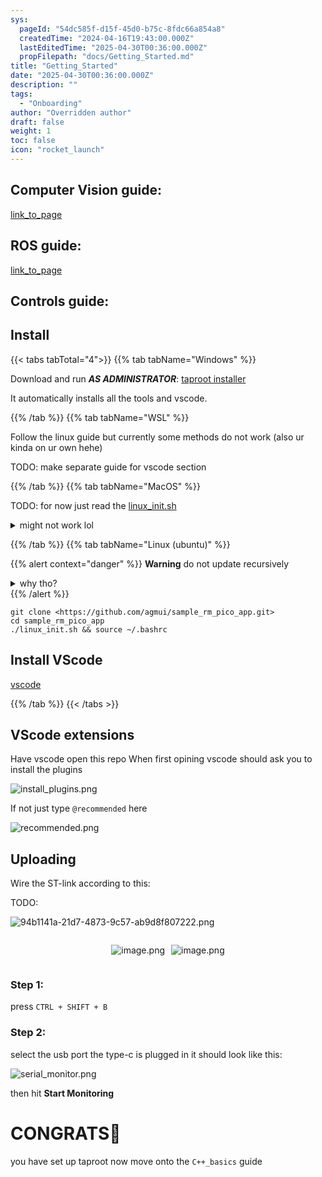 ```yaml
---
sys:
  pageId: "54dc585f-d15f-45d0-b75c-8fdc66a854a8"
  createdTime: "2024-04-16T19:43:00.000Z"
  lastEditedTime: "2025-04-30T00:36:00.000Z"
  propFilepath: "docs/Getting_Started.md"
title: "Getting_Started"
date: "2025-04-30T00:36:00.000Z"
description: ""
tags:
  - "Onboarding"
author: "Overridden author"
draft: false
weight: 1
toc: false
icon: "rocket_launch"
---
```


## Computer Vision guide:

[link_to_page](86d45bc0-388b-4d26-8848-44f255f73d0e)

## ROS guide:

[link_to_page](3c76c1de-ec8f-46d6-8b0a-294005edc2d5)

## Controls guide:

## Install

{{< tabs tabTotal="4">}}
{{% tab tabName="Windows" %}}

Download and run _**AS ADMINISTRATOR**_: [taproot installer](https://github.com/Thornbots/TeachingFreshies/releases/tag/1.0)

It automatically installs all the tools and vscode.

{{% /tab %}}
{{% tab tabName="WSL" %}}

Follow the linux guide but currently some methods do not work (also ur kinda on ur own hehe)

TODO: make separate guide for vscode section

{{% /tab %}}
{{% tab tabName="MacOS" %}}

TODO: for now just read the [linux_init.sh](https://github.com/agmui/sample_rm_pico_app/blob/main/linux_init.sh)

<details>
<summary>might not work lol</summary>

`brew install libusb pkg-config`

Next install: [vscode](https://code.visualstudio.com/Download)

</details>

{{% /tab %}}
{{% tab tabName="Linux (ubuntu)" %}}

{{% alert context="danger" %}}
**Warning** do not update recursively
<details>
<summary>why tho?</summary>
There are some submodules that may go on for a while (like tinyusb) and I highly
recommend you don't need to get them.
If you want to see what submodules I update just look in `linux_init.sh`
</details>
{{% /alert %}}

```shell
git clone <https://github.com/agmui/sample_rm_pico_app.git>
cd sample_rm_pico_app
./linux_init.sh && source ~/.bashrc
```

## Install VScode

[vscode](https://code.visualstudio.com/Download)

{{% /tab %}}
{{< /tabs >}}

## VScode extensions

Have vscode open this repo
When first opining vscode should ask you to install the plugins

![install_plugins.png](https://prod-files-secure.s3.us-west-2.amazonaws.com/d518164a-d88e-44d1-a4ee-3adb3bd8bce0/89bd30f0-1825-4e77-867b-0a41ce370880/install_plugins.png?X-Amz-Algorithm=AWS4-HMAC-SHA256&X-Amz-Content-Sha256=UNSIGNED-PAYLOAD&X-Amz-Credential=ASIAZI2LB466QJ3TQ2GB%2F20250527%2Fus-west-2%2Fs3%2Faws4_request&X-Amz-Date=20250527T004050Z&X-Amz-Expires=3600&X-Amz-Security-Token=IQoJb3JpZ2luX2VjEIf%2F%2F%2F%2F%2F%2F%2F%2F%2F%2FwEaCXVzLXdlc3QtMiJGMEQCIDqMgJ3C52QpzMQBv469I6TwZgCFNQ3CYnj3UlD%2FkRczAiB9qN5bygAYi02HaNCBQ9t%2F%2FTIqxM0pXul5akTF0Y3THir%2FAwhPEAAaDDYzNzQyMzE4MzgwNSIM4Y31YIAgJaAcyTHMKtwDTT0M46EzsroyMVH9Q45B1Aw9RWQaOdBCasY5X%2BrrWQ%2Bsz1pN0n7ZEbViCXqNPhS3iJ8DTi%2Bnml46kksku1udnJEi7mhurlX77G0kewWIWvYolEb8XnxTHafI0mXKuDrirR4F1GsUWwEeurUlXWETBScnAEwIb05GuSUKu1x0OCgB9KexUQuyPnUX5trW3Wll%2BQsJDXbTIxYqUUPdkWLdZb8y8k%2BbjN%2BFJNVdnEzVzdFf4V99HroIZMm8e3hqIgxIRsYn0M2JiW10ej8bytF9JNBTjGbUXpibzwhg%2BsUTH1PfWY78j%2FXqh3DWUQL8UvlWTHh6T5gfXY4%2FpKuNXMMFJkjuR%2FcKrflwc2Dwx0aAAw0O57tPE3jqkOzDDpKcsiACFzIzTNDyinDyqNXNenneuCmvR1UAGTfnpaqKpbTPEpI6OAmMSUMtcuKR%2FJxjzwCcR%2BeashMxa6h%2BUVEQuJCrpWo2456va2qs1XVq%2F4snV4F2SvLlJtQxwxzGyZ1JG6fb0C6GSeBQwVun1of5biP%2FSKqrrINhEyvty2D0mGGDGKClNM5%2BJYS6L7HpGQa4KB75Zezqx62%2Fv5wRenQZBWO890x4Agj8njhVyshc2jX0C3fIHHJtGd0otLKsf7Ywk9PTwQY6pgFzMNVlL%2FvccwWLbwXYI75vJQKAAhEYkvYny8tdro0OEhzIDYCUKEEN4OamJwsZWnUBdgYwa2ay%2FXva7S3AF8R6G2MGxAjFIZZ8q8YrO%2FmLgFGrKIhSP4O%2Brn3qUIDQkMQc97vRDWkQlc7tvd1hl2ypEW33%2FJhXYAedud0MjMlwhvtR7YZSA7jzUtp2lYv0exCWcidMYs7Zn4VZZRYsrjaQ2V%2FcTQD%2F&X-Amz-Signature=f474a607e9aea1152d9f72ca6a4fff6d0ee468fba0a8ba3d67ec6730cb726e1e&X-Amz-SignedHeaders=host&x-id=GetObject)

If not just type `@recommended` here  

![recommended.png](https://prod-files-secure.s3.us-west-2.amazonaws.com/d518164a-d88e-44d1-a4ee-3adb3bd8bce0/61e661e9-5d85-4dfc-be0d-8d2097a5e793/recommended.png?X-Amz-Algorithm=AWS4-HMAC-SHA256&X-Amz-Content-Sha256=UNSIGNED-PAYLOAD&X-Amz-Credential=ASIAZI2LB466QJ3TQ2GB%2F20250527%2Fus-west-2%2Fs3%2Faws4_request&X-Amz-Date=20250527T004050Z&X-Amz-Expires=3600&X-Amz-Security-Token=IQoJb3JpZ2luX2VjEIf%2F%2F%2F%2F%2F%2F%2F%2F%2F%2FwEaCXVzLXdlc3QtMiJGMEQCIDqMgJ3C52QpzMQBv469I6TwZgCFNQ3CYnj3UlD%2FkRczAiB9qN5bygAYi02HaNCBQ9t%2F%2FTIqxM0pXul5akTF0Y3THir%2FAwhPEAAaDDYzNzQyMzE4MzgwNSIM4Y31YIAgJaAcyTHMKtwDTT0M46EzsroyMVH9Q45B1Aw9RWQaOdBCasY5X%2BrrWQ%2Bsz1pN0n7ZEbViCXqNPhS3iJ8DTi%2Bnml46kksku1udnJEi7mhurlX77G0kewWIWvYolEb8XnxTHafI0mXKuDrirR4F1GsUWwEeurUlXWETBScnAEwIb05GuSUKu1x0OCgB9KexUQuyPnUX5trW3Wll%2BQsJDXbTIxYqUUPdkWLdZb8y8k%2BbjN%2BFJNVdnEzVzdFf4V99HroIZMm8e3hqIgxIRsYn0M2JiW10ej8bytF9JNBTjGbUXpibzwhg%2BsUTH1PfWY78j%2FXqh3DWUQL8UvlWTHh6T5gfXY4%2FpKuNXMMFJkjuR%2FcKrflwc2Dwx0aAAw0O57tPE3jqkOzDDpKcsiACFzIzTNDyinDyqNXNenneuCmvR1UAGTfnpaqKpbTPEpI6OAmMSUMtcuKR%2FJxjzwCcR%2BeashMxa6h%2BUVEQuJCrpWo2456va2qs1XVq%2F4snV4F2SvLlJtQxwxzGyZ1JG6fb0C6GSeBQwVun1of5biP%2FSKqrrINhEyvty2D0mGGDGKClNM5%2BJYS6L7HpGQa4KB75Zezqx62%2Fv5wRenQZBWO890x4Agj8njhVyshc2jX0C3fIHHJtGd0otLKsf7Ywk9PTwQY6pgFzMNVlL%2FvccwWLbwXYI75vJQKAAhEYkvYny8tdro0OEhzIDYCUKEEN4OamJwsZWnUBdgYwa2ay%2FXva7S3AF8R6G2MGxAjFIZZ8q8YrO%2FmLgFGrKIhSP4O%2Brn3qUIDQkMQc97vRDWkQlc7tvd1hl2ypEW33%2FJhXYAedud0MjMlwhvtR7YZSA7jzUtp2lYv0exCWcidMYs7Zn4VZZRYsrjaQ2V%2FcTQD%2F&X-Amz-Signature=9226a3d2a3d98957a9419a02f9f57bf4fe20288667f59ae0a1a40342bd636c2b&X-Amz-SignedHeaders=host&x-id=GetObject)

## Uploading

Wire the ST-link according to this:

TODO:

![94b1141a-21d7-4873-9c57-ab9d8f807222.png](https://prod-files-secure.s3.us-west-2.amazonaws.com/d518164a-d88e-44d1-a4ee-3adb3bd8bce0/e5fad17d-ab82-4300-9f4c-505ab4b1202c/94b1141a-21d7-4873-9c57-ab9d8f807222.png?X-Amz-Algorithm=AWS4-HMAC-SHA256&X-Amz-Content-Sha256=UNSIGNED-PAYLOAD&X-Amz-Credential=ASIAZI2LB466QJ3TQ2GB%2F20250527%2Fus-west-2%2Fs3%2Faws4_request&X-Amz-Date=20250527T004050Z&X-Amz-Expires=3600&X-Amz-Security-Token=IQoJb3JpZ2luX2VjEIf%2F%2F%2F%2F%2F%2F%2F%2F%2F%2FwEaCXVzLXdlc3QtMiJGMEQCIDqMgJ3C52QpzMQBv469I6TwZgCFNQ3CYnj3UlD%2FkRczAiB9qN5bygAYi02HaNCBQ9t%2F%2FTIqxM0pXul5akTF0Y3THir%2FAwhPEAAaDDYzNzQyMzE4MzgwNSIM4Y31YIAgJaAcyTHMKtwDTT0M46EzsroyMVH9Q45B1Aw9RWQaOdBCasY5X%2BrrWQ%2Bsz1pN0n7ZEbViCXqNPhS3iJ8DTi%2Bnml46kksku1udnJEi7mhurlX77G0kewWIWvYolEb8XnxTHafI0mXKuDrirR4F1GsUWwEeurUlXWETBScnAEwIb05GuSUKu1x0OCgB9KexUQuyPnUX5trW3Wll%2BQsJDXbTIxYqUUPdkWLdZb8y8k%2BbjN%2BFJNVdnEzVzdFf4V99HroIZMm8e3hqIgxIRsYn0M2JiW10ej8bytF9JNBTjGbUXpibzwhg%2BsUTH1PfWY78j%2FXqh3DWUQL8UvlWTHh6T5gfXY4%2FpKuNXMMFJkjuR%2FcKrflwc2Dwx0aAAw0O57tPE3jqkOzDDpKcsiACFzIzTNDyinDyqNXNenneuCmvR1UAGTfnpaqKpbTPEpI6OAmMSUMtcuKR%2FJxjzwCcR%2BeashMxa6h%2BUVEQuJCrpWo2456va2qs1XVq%2F4snV4F2SvLlJtQxwxzGyZ1JG6fb0C6GSeBQwVun1of5biP%2FSKqrrINhEyvty2D0mGGDGKClNM5%2BJYS6L7HpGQa4KB75Zezqx62%2Fv5wRenQZBWO890x4Agj8njhVyshc2jX0C3fIHHJtGd0otLKsf7Ywk9PTwQY6pgFzMNVlL%2FvccwWLbwXYI75vJQKAAhEYkvYny8tdro0OEhzIDYCUKEEN4OamJwsZWnUBdgYwa2ay%2FXva7S3AF8R6G2MGxAjFIZZ8q8YrO%2FmLgFGrKIhSP4O%2Brn3qUIDQkMQc97vRDWkQlc7tvd1hl2ypEW33%2FJhXYAedud0MjMlwhvtR7YZSA7jzUtp2lYv0exCWcidMYs7Zn4VZZRYsrjaQ2V%2FcTQD%2F&X-Amz-Signature=694debef35d071b8f1306bd46e159a1c2f94399abfe48270076e909f32421eea&X-Amz-SignedHeaders=host&x-id=GetObject)

<div style="display: flex;flex-direction: row; column-gap:10px; max-width: 630px;justify-content: center;">
<div>

![image.png](https://prod-files-secure.s3.us-west-2.amazonaws.com/d518164a-d88e-44d1-a4ee-3adb3bd8bce0/210ecb78-1116-4d7b-b9b7-2292f66fa2c2/image.png?X-Amz-Algorithm=AWS4-HMAC-SHA256&X-Amz-Content-Sha256=UNSIGNED-PAYLOAD&X-Amz-Credential=ASIAZI2LB4666JXUBFVD%2F20250527%2Fus-west-2%2Fs3%2Faws4_request&X-Amz-Date=20250527T004053Z&X-Amz-Expires=3600&X-Amz-Security-Token=IQoJb3JpZ2luX2VjEIf%2F%2F%2F%2F%2F%2F%2F%2F%2F%2FwEaCXVzLXdlc3QtMiJIMEYCIQDCicjf%2FEyOSYM4S%2FYvjrCoEO8YtWGPb3Zdzhe7LSm8lwIhAPJMN%2FP%2FbRPPfMJQjriP%2BWqGhtXPu%2B1f5LiV9dFzM%2Fq3Kv8DCFAQABoMNjM3NDIzMTgzODA1IgwyyBmkhCAmwGOcApkq3AOsVduyKjteFblU09u1INcpxApsqefR7Sb32pUPjD98lUALuefRPH7UEsy3krgEh6a7MDqTFgM9JbTwjA2xBHCUlLSBVVdQ0mKNyqxabH52GTJLnztS%2FwaxGMGoKZRAKG0lV3trIXr1qQFZFngvd9XGI1hYBFiRB0k7%2FNzHrqjb%2Beo4KNp01HFa3Ab5yP9x6N4qXVnGuh%2Bu0CscDH74v8cJlRIdGkypjr5%2BDRfwSBpykQHdkf1cRyM0NzdVT4jy5hDZS7Xil66cXl%2FaGfnh%2FlVL%2FXG0AzAJJpkGGQ6RCrGphyZyuR8piw%2B0iENbPQ1B8zAd6%2BsT%2FCLkmNnel8IcVlks2JDGqpvWRj82zTmShCmEFnNz9aJv1kzRSYSH4NtSLq7hE8DjMmq3dfNly4J3ox%2FAVCv55GzuvoNqz6tliwNvO6eRQYsn3%2FCAOiauaBRy0W3wc9o8OueX5ODM66UakbYy24IoPMyhdCYtdMsoNX%2FPJwS%2FuACHf%2FyDUfbiGfsmmSYpaLcBs3OWXJdb4hIwj98QRzj9kfUSc4POv%2BsG6N%2FQkSN4QbsAIMNzuOIdcbr95DxA2yzgn3leFtkMZSQmGQ8mzrWkdB8rVKIZ2ogEDaydgqBlGvlDSYwHOzReaTCn09PBBjqkAW%2BLRpnAWlo7H5qCbdoKhj%2BGr1jxGRne1kDetohV3NfPy%2BNRnaY1NnFMy6mU6irhgzVbwAcqhagbrAZrSHQJ4f6QxQsh0Q%2BbH2CUE%2FYV923mPnOCidx6SmE8z4vqXIu0%2BbVmG3e8cqgWHmN%2BZRS0NCXTuN0hOL%2FN6JY%2BODP6s7EFcPPlE%2FnkYghMIXRH9DtbQtm8TVlhvE4YpUuvq4ar1YGDb6%2FL&X-Amz-Signature=4c879156a026f4e832418035aac725b055f9fbd50c80bb3bbbde88c1823a0813&X-Amz-SignedHeaders=host&x-id=GetObject)

</div>
<div>

![image.png](https://prod-files-secure.s3.us-west-2.amazonaws.com/d518164a-d88e-44d1-a4ee-3adb3bd8bce0/33a0fd0f-8ca6-4a86-8e09-26e95ded1fff/image.png?X-Amz-Algorithm=AWS4-HMAC-SHA256&X-Amz-Content-Sha256=UNSIGNED-PAYLOAD&X-Amz-Credential=ASIAZI2LB4663GK2RZPO%2F20250527%2Fus-west-2%2Fs3%2Faws4_request&X-Amz-Date=20250527T004053Z&X-Amz-Expires=3600&X-Amz-Security-Token=IQoJb3JpZ2luX2VjEIf%2F%2F%2F%2F%2F%2F%2F%2F%2F%2FwEaCXVzLXdlc3QtMiJHMEUCIQDGYTsVV1pPwuwkXeD85TOUicM%2Fj1Ik2BuwEQVL2%2FKVagIgHhrRVFzi%2BkgY5bWRD8VBtlZw67lhBwuUnKN%2FZyVCsV8q%2FwMITxAAGgw2Mzc0MjMxODM4MDUiDPjP%2BANEUIFMzuLMmCrcA3dzKlTSzAqthBJbHYV66G%2BqI%2BQHgL1mfb7qui12FOMjGvdIm4fl1P5s1aJJDXRf8ackxvMhzOq3GkrvwfiVlcOglDy4Z6GxUdinG%2F2gGkwrlho7uA3bEtHl7wnldMkXFWfKUPRZnAdrQhZCBUg87%2Boj4Y2Sekh38dulnUKtGcCDxwFYRvuNGDUjef6OvEuBv6wMDXQcouSARhKcpB94gE5j9ot1yzniOHwKjjUYSqjmuQfTzWIvnRaUDa5bF%2BHKeIRmWM1gPbsEtpmh6ZhCl4Azw9qv4qBOzU1gj8ol76PjH1jvDjl9nJmA2xQ2ibID7Q%2BsotY3861HUBk6%2FwApmYFX8wa0BtvIfFWeptOtVrQY96tFUMsSZfbo3LWNYPi%2BVDpE%2B3OtSy4lbb0pEoGtsYTKyl8IgNVd4AW1aLe6b1OCGZ0adMjaTk%2BMDeODx%2F%2FDXe53xsrSl7Jc3z%2FMlaXtUWc30%2FKV%2BI4XlS8IIm00iXtmFMyLVZeamlcaXE6Jq3nSonhbFyaEC%2BLCFYqQZPF77fdTd94eyO7PpQikj3VXjqCxj2rBTEMiscMN4nfi2T6X2yPAkuKo0G53%2F1dnKJesLenv6jI5EaTrZh66kcQq1oSYsJFeBW5TY5s54wqKMJ3T08EGOqUBQj2rwES0oG7WR1HNhmsM19dO6WCJHJzKb7%2Bk9SlkRCF0MuG2g2Wmimc4poDcdQsk1AiJzHtU3lxKDTxPtQOHPDpMayMWH%2BkQ75irsUKEP7028FjpM3Ot%2FXRpGp7SM8wCtYY4J3zoXF%2B9tVWjxTPpnPFvT9AYMm0lBBaAYxLKVuI4UpdPr%2BMdEEXtUYb0%2BsVn9mZZQvJtpl%2BRv3FW%2FNCsOu7KtPQA&X-Amz-Signature=dcc5e032ce2754d93a1ba0ee6f5eeaf7ef318844b0d1e4475cc172d31479ffe7&X-Amz-SignedHeaders=host&x-id=GetObject)

</div>
</div>

### Step 1:

press `CTRL + SHIFT + B`

### Step 2:

select the usb port the type-c is plugged in it should look like this:

![serial_monitor.png](https://prod-files-secure.s3.us-west-2.amazonaws.com/d518164a-d88e-44d1-a4ee-3adb3bd8bce0/f03f4774-05d4-4393-b6a0-d5efb6d315ab/serial_monitor.png?X-Amz-Algorithm=AWS4-HMAC-SHA256&X-Amz-Content-Sha256=UNSIGNED-PAYLOAD&X-Amz-Credential=ASIAZI2LB466QJ3TQ2GB%2F20250527%2Fus-west-2%2Fs3%2Faws4_request&X-Amz-Date=20250527T004050Z&X-Amz-Expires=3600&X-Amz-Security-Token=IQoJb3JpZ2luX2VjEIf%2F%2F%2F%2F%2F%2F%2F%2F%2F%2FwEaCXVzLXdlc3QtMiJGMEQCIDqMgJ3C52QpzMQBv469I6TwZgCFNQ3CYnj3UlD%2FkRczAiB9qN5bygAYi02HaNCBQ9t%2F%2FTIqxM0pXul5akTF0Y3THir%2FAwhPEAAaDDYzNzQyMzE4MzgwNSIM4Y31YIAgJaAcyTHMKtwDTT0M46EzsroyMVH9Q45B1Aw9RWQaOdBCasY5X%2BrrWQ%2Bsz1pN0n7ZEbViCXqNPhS3iJ8DTi%2Bnml46kksku1udnJEi7mhurlX77G0kewWIWvYolEb8XnxTHafI0mXKuDrirR4F1GsUWwEeurUlXWETBScnAEwIb05GuSUKu1x0OCgB9KexUQuyPnUX5trW3Wll%2BQsJDXbTIxYqUUPdkWLdZb8y8k%2BbjN%2BFJNVdnEzVzdFf4V99HroIZMm8e3hqIgxIRsYn0M2JiW10ej8bytF9JNBTjGbUXpibzwhg%2BsUTH1PfWY78j%2FXqh3DWUQL8UvlWTHh6T5gfXY4%2FpKuNXMMFJkjuR%2FcKrflwc2Dwx0aAAw0O57tPE3jqkOzDDpKcsiACFzIzTNDyinDyqNXNenneuCmvR1UAGTfnpaqKpbTPEpI6OAmMSUMtcuKR%2FJxjzwCcR%2BeashMxa6h%2BUVEQuJCrpWo2456va2qs1XVq%2F4snV4F2SvLlJtQxwxzGyZ1JG6fb0C6GSeBQwVun1of5biP%2FSKqrrINhEyvty2D0mGGDGKClNM5%2BJYS6L7HpGQa4KB75Zezqx62%2Fv5wRenQZBWO890x4Agj8njhVyshc2jX0C3fIHHJtGd0otLKsf7Ywk9PTwQY6pgFzMNVlL%2FvccwWLbwXYI75vJQKAAhEYkvYny8tdro0OEhzIDYCUKEEN4OamJwsZWnUBdgYwa2ay%2FXva7S3AF8R6G2MGxAjFIZZ8q8YrO%2FmLgFGrKIhSP4O%2Brn3qUIDQkMQc97vRDWkQlc7tvd1hl2ypEW33%2FJhXYAedud0MjMlwhvtR7YZSA7jzUtp2lYv0exCWcidMYs7Zn4VZZRYsrjaQ2V%2FcTQD%2F&X-Amz-Signature=a3e0cfd100ef5dc84496bda2993d8cf3af95f0a87fd36a9c70dd5491cfd6d070&X-Amz-SignedHeaders=host&x-id=GetObject)

then hit **Start Monitoring**

# CONGRATS🎉

you have set up taproot now move onto the `C++_basics` guide

